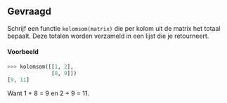 ## Gevraagd
Schrijf een functie `kolomsom(matrix)` die per kolom uit de matrix het totaal bepaalt. Deze totalen worden verzameld in een lijst die je retourneert.

#### Voorbeeld

```python
>>> kolomsom([[1, 2],
              [8, 9]])
[9, 11]
```
Want 1 + 8 = 9 en 2 + 9 = 11.